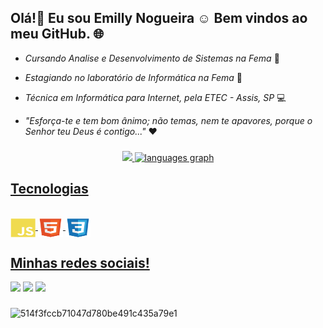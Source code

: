 <h2 align="left">Olá!👋 Eu sou Emilly Nogueira ☺️ Bem vindos ao meu GitHub. 🌐</h2>

 - *Cursando Analise e Desenvolvimento de Sistemas na Fema* 📖

 - *Estagiando no laboratório de Informática na Fema* 📖
 
 - *Técnica em Informática para Internet, pela ETEC - Assis, SP* 💻 
   
 - *"Esforça-te e tem bom ânimo; não temas, nem te apavores, porque o Senhor teu Deus é contigo..."* ❤️
###

###

<div align="center">
  <a href="https://github.com/EmillyNogueiraDaSilva">
    <img height="180em" src="https://github-readme-stats.vercel.app/api?username=EmillyNogueiraDaSilva&show_icons=true&theme=Blue&include_all_commits=true&count_private=true"/>
   <img src="https://github-readme-stats.vercel.app/api/top-langs?username=EmillyNogueiraDaSilva&locale=pt-br&hide_title=false&layout=compact&card_width=320&langs_count=5&theme=Blue&hide_border=false" height="150" alt="languages graph"  />
</div>

###
## Tecnologias

<div style="display: inline_block"><br>
    <img align="center" alt="Rafa-Js" height="30" width="40" src="https://raw.githubusercontent.com/devicons/devicon/master/icons/javascript/javascript-plain.svg">
    <img align="center" alt="Rafa-HTML" height="30" width="40" src="https://raw.githubusercontent.com/devicons/devicon/master/icons/html5/html5-original.svg">
    <img align="center" alt="Rafa-CSS" height="30" width="40" src="https://raw.githubusercontent.com/devicons/devicon/master/icons/css3/css3-original.svg">
</div>

 ###
 ## Minhas redes sociais!

<div> 
  <a href="https://www.instagram.com/emillynogueira09" target="_blank"><img src="https://img.shields.io/badge/-Instagram-%23E4405F?style=for-the-badge&logo=instagram&logoColor=white" target="_blank"></a>
  <a href = "mailto:emillynogueiradasilva9@gmail.com"><img src="https://img.shields.io/badge/-Gmail-%23333?style=for-the-badge&logo=gmail&logoColor=white" target="_blank"></a>
  <a href="https://www.linkedin.com/in/emilly-silva-4461242a5" target="_blank"><img src="https://img.shields.io/badge/-LinkedIn-%230077B5?style=for-the-badge&logo=linkedin&logoColor=white" target="_blank"></a> 

</div>

###

![514f3fccb71047d780be491c435a79e1](https://github.com/EmillyNogueiraDaSilva/EmillyNogueiraDaSilva/assets/157144329/3b26a2e4-073e-4797-b2e7-661a1890aafb)




